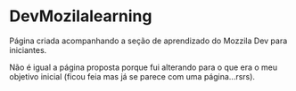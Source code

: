 # DevMozilalearning

Página criada acompanhando a seção de aprendizado do Mozzila Dev para iniciantes.

Não é igual a página proposta porque fui alterando para o que era o meu objetivo inicial (ficou feia mas já se parece com uma página...rsrs).
